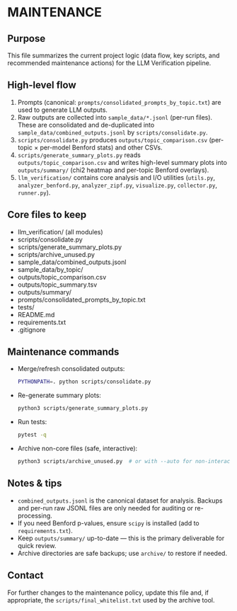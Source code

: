 MAINTENANCE
===========

Purpose
-------
This file summarizes the current project logic (data flow, key scripts, and recommended maintenance actions) for the LLM Verification pipeline.

High-level flow
---------------
1. Prompts (canonical: `prompts/consolidated_prompts_by_topic.txt`) are used to generate LLM outputs.
2. Raw outputs are collected into `sample_data/*.jsonl` (per-run files). These are consolidated and de-duplicated into `sample_data/combined_outputs.jsonl` by `scripts/consolidate.py`.
3. `scripts/consolidate.py` produces `outputs/topic_comparison.csv` (per-topic × per-model Benford stats) and other CSVs.
4. `scripts/generate_summary_plots.py` reads `outputs/topic_comparison.csv` and writes high-level summary plots into `outputs/summary/` (chi2 heatmap and per-topic Benford overlays).
5. `llm_verification/` contains core analysis and I/O utilities (`utils.py`, `analyzer_benford.py`, `analyzer_zipf.py`, `visualize.py`, `collector.py`, `runner.py`).

Core files to keep
------------------
- llm_verification/ (all modules)
- scripts/consolidate.py
- scripts/generate_summary_plots.py
- scripts/archive_unused.py
- sample_data/combined_outputs.jsonl
- sample_data/by_topic/
- outputs/topic_comparison.csv
- outputs/topic_summary.tsv
- outputs/summary/
- prompts/consolidated_prompts_by_topic.txt
- tests/
- README.md
- requirements.txt
- .gitignore

Maintenance commands
--------------------
- Merge/refresh consolidated outputs:
  ```bash
  PYTHONPATH=. python scripts/consolidate.py
  ```

- Re-generate summary plots:
  ```bash
  python3 scripts/generate_summary_plots.py
  ```

- Run tests:
  ```bash
  pytest -q
  ```

- Archive non-core files (safe, interactive):
  ```bash
  python3 scripts/archive_unused.py  # or with --auto for non-interactive
  ```

Notes & tips
------------
- `combined_outputs.jsonl` is the canonical dataset for analysis. Backups and per-run raw JSONL files are only needed for auditing or re-processing.
- If you need Benford p-values, ensure `scipy` is installed (add to `requirements.txt`).
- Keep `outputs/summary/` up-to-date — this is the primary deliverable for quick review.
- Archive directories are safe backups; use `archive/` to restore if needed.

Contact
-------
For further changes to the maintenance policy, update this file and, if appropriate, the `scripts/final_whitelist.txt` used by the archive tool.
